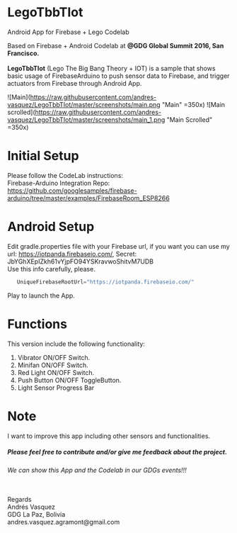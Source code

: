 # LegoTbbTIot
Android App for Firebase + Lego Codelab

Based on Firebase + Android Codelab at **@GDG Global Summit 2016, San Francisco.** <br/><br/>
**LegoTbbTIot** (Lego The Big Bang Theory + IOT) is a sample that shows basic usage of FirebaseArduino to push sensor data to Firebase, and trigger actuators from Firebase through Android App.

![Main](https://raw.githubusercontent.com/andres-vasquez/LegoTbbTIot/master/screenshots/main.png "Main" =350x)
![Main scrolled](https://raw.githubusercontent.com/andres-vasquez/LegoTbbTIot/master/screenshots/main_1.png "Main Scrolled" =350x)

# Initial Setup
Please follow the CodeLab instructions: <br/>
Firebase-Arduino Integration Repo:
https://github.com/googlesamples/firebase-arduino/tree/master/examples/FirebaseRoom_ESP8266

# Android Setup
Edit gradle.properties file with your Firebase url, if you want you can use my url: https://iotpanda.firebaseio.com/, Secret: JbYGhXEpIZkh61vYjpFO94YSKravwoShitvM7UDB <br/>
Use this info carefully, please.
 ```java
    UniqueFirebaseRootUrl="https://iotpanda.firebaseio.com/"
```

Play to launch the App.

# Functions
This version include the following functionality:
  1. Vibrator ON/OFF Switch.
  2. Minifan ON/OFF Switch.
  3. Red Light ON/OFF Switch.
  4. Push Button ON/OFF ToggleButton.
  5. Light Sensor Progress Bar

# Note
I want to improve this app including other sensors and functionalities.
<br/>
##### Please feel free to contribute and/or give me feedback about the project.
###### We can show this App and the Codelab in our GDGs events!!!
<br/>
Regards<br/>
Andrés Vasquez<br/>
GDG La Paz, Bolivia<br/>
andres.vasquez.agramont@gmail.com